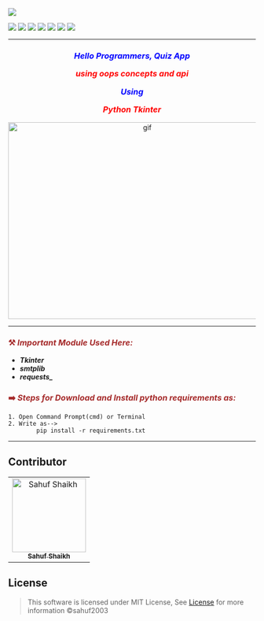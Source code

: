 <img src="https://github.com/sahuf2003/QUIZ-GUI-/images/Quiz_app.png">

![](https://img.shields.io/badge/Programming_Language-Python-blue.svg)
![](https://img.shields.io/badge/Main_Tool_Used-Tkinter-orange.svg)
![](https://img.shields.io/badge/Support_Tool_Used-smtplib,requests-orange.svg)
![](https://img.shields.io/badge/Python_Version-3.12-blue.svg)
![](https://img.shields.io/badge/Application-Quiz-brown.svg)
![](https://img.shields.io/badge/APi_used-Trivia-red.svg)
![](https://img.shields.io/badge/Status-Complete-green.svg)

---
### <p align="center" style="color: blue">***Hello Programmers, Quiz App <p align="center" style="color: red">using oops concepts and api </p> <p align="center" style="color: blue">Using</p> <p align="center" style="color: red">Python Tkinter***</p></p>

<p align="center"> <img alt="gif" height="400px" width="550px" ok"/><br></p>

---
### <p align="left" style="color: brown">⚒️ _Important Module Used Here:_</p>
- ***_Tkinter_***
- ***_smtplib_***
- ***requests_***

### <p align="left" style="color: brown">➡️ _Steps for Download and Install python requirements as:_</p>

```
1. Open Command Prompt(cmd) or Terminal
2. Write as-->
        pip install -r requirements.txt
```

---






## Contributor <a name = "Contributor"></a>

<table>
  <tr>
    <td align="center">
    <a href="https://github.com/sahuf2003" target="_black">
    <img src="https://github.com/sahuf2003.png" width="150px;" alt="Sahuf Shaikh"/>
    <br />
    <sub><b>Sahuf Shaikh</b></sub></a>
    </td>
    
    
  </tr>
 </table>

## License <a name = "license"></a>

> This software is licensed under MIT License, See [License](https://github.com/) for more information ©sahuf2003
